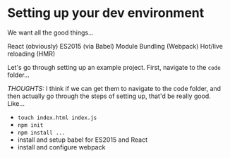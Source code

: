 # Setting up your dev environment

We want all the good things...

React (obviously)
ES2015 (via Babel)
Module Bundling (Webpack)
Hot/live reloading (HMR)

Let's go through setting up an example project. First, navigate to the `code` folder...

*THOUGHTS:* I think if we can get them to navigate to the code folder, and then actually go through the steps of setting up, that'd be really good. Like...

- `touch index.html index.js`
- `npm init`
- `npm install ...`
- install and setup babel for ES2015 and React
- install and configure webpack
